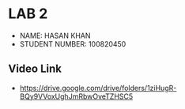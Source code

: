 # LAB 2

- NAME: HASAN KHAN
- STUDENT NUMBER: 100820450

## Video Link 

- https://drive.google.com/drive/folders/1ziHugR-BQy9VVoxUghJmRbwOveTZHSC5

